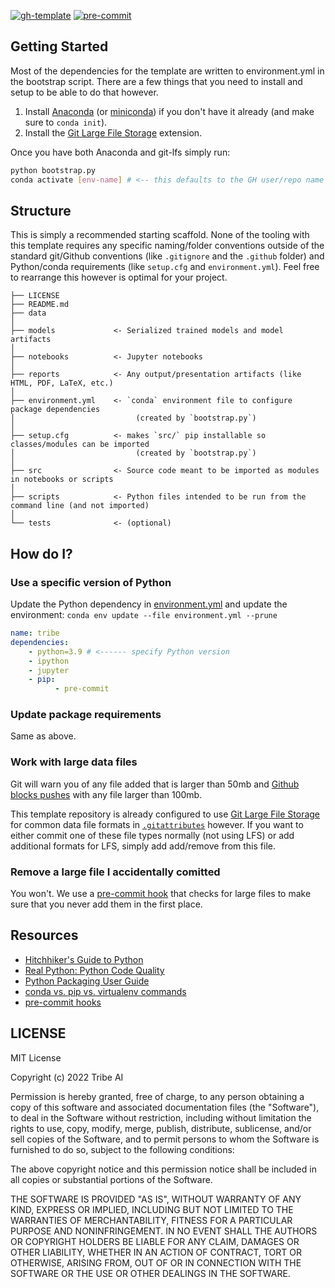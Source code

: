 [![gh-template](https://img.shields.io/badge/use%20this-template-blue?logo=github)](https://github.com/TribeAI/template/generate)
[![pre-commit](https://img.shields.io/badge/pre--commit-enabled-brightgreen?logo=pre-commit&logoColor=white)](https://github.com/pre-commit/pre-commit)

## Getting Started

Most of the dependencies for the template are written to environment.yml in the bootstrap script. There are a few things that you need to install and setup to be able to do that however.

1. Install [Anaconda](https://www.anaconda.com/products/individual) (or [miniconda](https://docs.conda.io/en/latest/miniconda.html)) if you don't have it already (and make sure to `conda init`).
1. Install the [Git Large File Storage](https://git-lfs.github.com/) extension.

Once you have both Anaconda and git-lfs simply run:

```sh
python bootstrap.py
conda activate [env-name] # <-- this defaults to the GH user/repo name during bootstrap.py
```

## Structure

This is simply a recommended starting scaffold. None of the tooling with this template requires any specific naming/folder conventions outside of the standard git/Github conventions (like `.gitignore` and the `.github` folder) and Python/conda requirements (like `setup.cfg` and `environment.yml`). Feel free to rearrange this however is optimal for your project.

```
├── LICENSE
├── README.md
├── data
│
├── models             <- Serialized trained models and model artifacts
│
├── notebooks          <- Jupyter notebooks
│
├── reports            <- Any output/presentation artifacts (like HTML, PDF, LaTeX, etc.)
│
├── environment.yml    <- `conda` environment file to configure package dependencies
│                           (created by `bootstrap.py`)
│
├── setup.cfg          <- makes `src/` pip installable so classes/modules can be imported
│                           (created by `bootstrap.py`)
│
├── src                <- Source code meant to be imported as modules in notebooks or scripts
│  
├── scripts            <- Python files intended to be run from the command line (and not imported)
│  
└── tests              <- (optional)
```

## How do I?

### Use a specific version of Python

Update the Python dependency in [environment.yml](environment.yml) and update the environment: `conda env update --file environment.yml --prune`

```yml
name: tribe
dependencies:
    - python=3.9 # <------ specify Python version
    - ipython
    - jupyter
    - pip:
          - pre-commit
```

### Update package requirements

Same as above.

### Work with large data files

Git will warn you of any file added that is larger than 50mb and [Github blocks pushes](https://docs.github.com/en/repositories/working-with-files/managing-large-files/about-large-files-on-github#file-size-limits) with any file larger than 100mb.

This template repository is already configured to use [Git Large File Storage](https://docs.github.com/en/repositories/working-with-files/managing-large-files/about-git-large-file-storage) for common data file formats in [`.gitattributes`](.gitattributes) however. If you want to either commit one of these file types normally (not using LFS) or add additional formats for LFS, simply add add/remove from this file.

### Remove a large file I accidentally comitted

You won't. We use a [pre-commit hook](https://github.com/pre-commit/pre-commit-hooks) that checks for large files to make sure that you never add them in the first place.

## Resources

-   [Hitchhiker's Guide to Python](https://docs.python-guide.org/)
-   [Real Python: Python Code Quality](https://realpython.com/python-code-quality/)
-   [Python Packaging User Guide](https://packaging.python.org/en/latest/)
-   [conda vs. pip vs. virtualenv commands](https://docs.conda.io/projects/conda/en/latest/commands.html#conda-vs-pip-vs-virtualenv-commands)
-   [pre-commit hooks](https://pre-commit.com/hooks.html)

## LICENSE

MIT License

Copyright (c) 2022 Tribe AI

Permission is hereby granted, free of charge, to any person obtaining a copy
of this software and associated documentation files (the "Software"), to deal
in the Software without restriction, including without limitation the rights
to use, copy, modify, merge, publish, distribute, sublicense, and/or sell
copies of the Software, and to permit persons to whom the Software is
furnished to do so, subject to the following conditions:

The above copyright notice and this permission notice shall be included in all
copies or substantial portions of the Software.

THE SOFTWARE IS PROVIDED "AS IS", WITHOUT WARRANTY OF ANY KIND, EXPRESS OR
IMPLIED, INCLUDING BUT NOT LIMITED TO THE WARRANTIES OF MERCHANTABILITY,
FITNESS FOR A PARTICULAR PURPOSE AND NONINFRINGEMENT. IN NO EVENT SHALL THE
AUTHORS OR COPYRIGHT HOLDERS BE LIABLE FOR ANY CLAIM, DAMAGES OR OTHER
LIABILITY, WHETHER IN AN ACTION OF CONTRACT, TORT OR OTHERWISE, ARISING FROM,
OUT OF OR IN CONNECTION WITH THE SOFTWARE OR THE USE OR OTHER DEALINGS IN THE
SOFTWARE.
